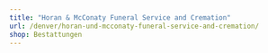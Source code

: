 ```yaml
---
title: "Horan & McConaty Funeral Service and Cremation"
url: /denver/horan-und-mcconaty-funeral-service-and-cremation/
shop: Bestattungen
---
```

